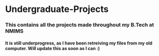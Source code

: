 # Undergraduate-Projects
### This contains all the projects made throughout my B.Tech at NMIMS
#### It is still underprogress, as I have been retreiving my files from my old computer. Will update this as soon as I can :)

